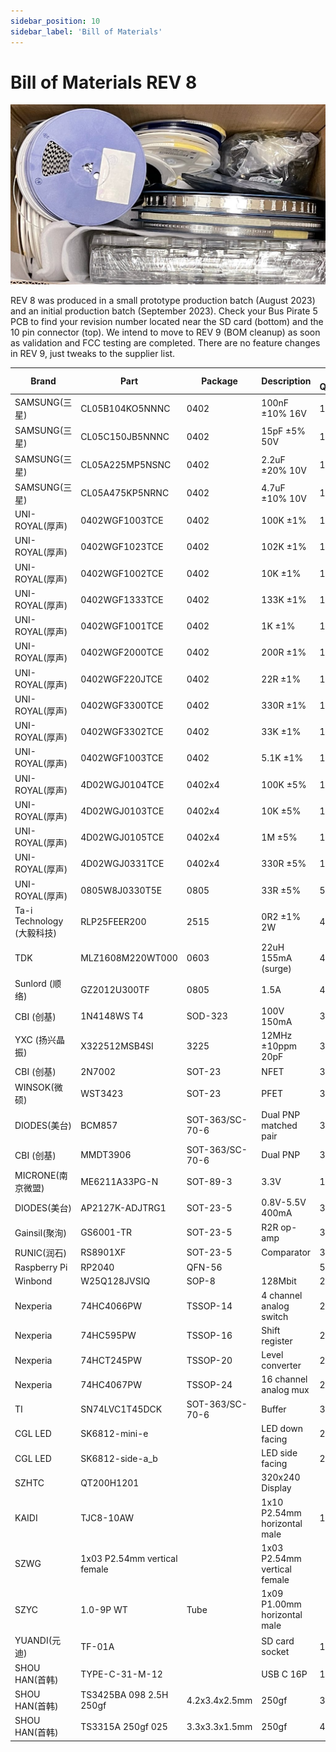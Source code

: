 ```yaml
---
sidebar_position: 10
sidebar_label: 'Bill of Materials'
---
```


# Bill of Materials REV 8

![](./img/bom-rev8.jpg)

REV 8 was produced in a small prototype production batch (August 2023) and an initial production batch (September 2023). Check your Bus Pirate 5 PCB to find your revision number located near the SD card (bottom) and the 10 pin connector (top). We intend to move to REV 9 (BOM cleanup) as soon as validation and FCC testing are completed. There are no feature changes in REV 9, just tweaks to the supplier list.

| Brand | Part | Package | Description| Reel Quantity | Supplier |
|-|-|-|-|-|-|
| SAMSUNG(三星) | CL05B104KO5NNNC| 0402| 100nF ±10% 16V | 10000 |SZRCD|
| SAMSUNG(三星) | CL05C150JB5NNNC| 0402| 15pF ±5% 50V | 10000 |SZRCD|
| SAMSUNG(三星) | CL05A225MP5NSNC| 0402| 2.2uF ±20% 10V | 10000 |SZRCD|
| SAMSUNG(三星) | CL05A475KP5NRNC| 0402| 4.7uF ±10% 10V | 10000 |SZRCD|
| UNI-ROYAL(厚声) | 0402WGF1003TCE | 0402| 100K ±1% | 10000 |SZRCD|
| UNI-ROYAL(厚声) | 0402WGF1023TCE | 0402| 102K ±1% | 10000 |SZRCD|
| UNI-ROYAL(厚声) | 0402WGF1002TCE | 0402| 10K ±1%| 10000 |SZRCD|
| UNI-ROYAL(厚声) | 0402WGF1333TCE | 0402| 133K ±1% | 10000 |SZRCD|
| UNI-ROYAL(厚声) | 0402WGF1001TCE | 0402| 1K ±1% | 10000 |SZRCD|
| UNI-ROYAL(厚声) | 0402WGF2000TCE | 0402| 200R ±1% | 10000 |SZRCD|
| UNI-ROYAL(厚声) | 0402WGF220JTCE | 0402| 22R ±1%| 10000 |SZRCD|
| UNI-ROYAL(厚声) | 0402WGF3300TCE | 0402| 330R ±1% | 10000 |SZRCD|
| UNI-ROYAL(厚声) | 0402WGF3302TCE | 0402| 33K ±1%| 10000 |SZRCD|
| UNI-ROYAL(厚声) | 0402WGF1003TCE | 0402| 5.1K ±1% | 10000 |SZRCD|
| UNI-ROYAL(厚声) | 4D02WGJ0104TCE | 0402x4| 100K ±5% | 10000 |SZRCD|
| UNI-ROYAL(厚声) | 4D02WGJ0103TCE | 0402x4| 10K ±5%| 10000 |SZRCD|
| UNI-ROYAL(厚声) | 4D02WGJ0105TCE| 0402x4| 1M ±5% | 10000 |SZRCD|
| UNI-ROYAL(厚声) | 4D02WGJ0331TCE | 0402x4| 330R ±5% | 10000 |SZRCD|
| UNI-ROYAL(厚声) | 0805W8J0330T5E | 0805| 33R ±5%| 5000|SZRCD|
| Ta-i Technology (大毅科技)| RLP25FEER200 | 2515| 0R2 ±1% 2W | 4000|SZRCD|
| TDK | MLZ1608M220WT000 | 0603| 22uH 155mA (surge) | 4000|SZLCSC|
| Sunlord (顺络) | GZ2012U300TF | 0805| 1.5A | 4000|Dodgy supplier|
| CBI (创基)| 1N4148WS T4| SOD-323 | 100V 150mA | 3000|CBI (创基)|
| YXC (扬兴晶振) | X322512MSB4SI| 3225| 12MHz ±10ppm 20pF| 3000|Navia|
| CBI (创基)| 2N7002| SOT-23|NFET| 3000|CBI (创基)|
| WINSOK(微硕)| WST3423 | SOT-23|PFET| 3000|SZLCSC|
| DIODES(美台)| BCM857| SOT-363/SC-70-6 |Dual PNP matched pair| 3000|SZLCSC|
| CBI (创基)| MMDT3906| SOT-363/SC-70-6 |Dual PNP| 3000|CBI (创基)|
| MICRONE(南京微盟) | ME6211A33PG-N | SOT-89-3|3.3V| 1000|Navia|
| DIODES(美台)| AP2127K-ADJTRG1| SOT-23-5|0.8V-5.5V 400mA| 3000|Navia|
| Gainsil(聚洵) | GS6001-TR | SOT-23-5|R2R op-amp| 3000|Navia|
| RUNIC(润石) | RS8901XF| SOT-23-5|Comparator| 3000|Navia|
| Raspberry Pi| RP2040| QFN-56||500|SZLCSC|
| Winbond | W25Q128JVSIQ| SOP-8 |128Mbit|2000|SZLCSC|
| Nexperia| 74HC4066PW| TSSOP-14|4 channel analog switch| 2500|SZHXKC|
| Nexperia| 74HC595PW | TSSOP-16|Shift register| 2500|SZHXKC|
| Nexperia| 74HCT245PW| TSSOP-20|Level converter|2500|SZHXKC|
| Nexperia| 74HC4067PW| TSSOP-24|16 channel analog mux| 2500|SZHXKC|
| TI| SN74LVC1T45DCK| SOT-363/SC-70-6 |Buffer| 3000|SZHXKC|
| CGL LED| SK6812-mini-e | |LED down facing|2000|CGL LED|
| CGL LED| SK6812-side-a_b | |LED side facing|2000|CGL LED|
| SZHTC| QT200H1201| |320x240 Display| |SZHTC|
|KAIDI|TJC8-10AW| | 1x10 P2.54mm horizontal male|1000|KAIDI|
| SZWG |1x03 P2.54mm vertical female| | 1x03 P2.54mm vertical female| |SZWG|
|SZYC| 1.0-9P WT|Tube|1x09 P1.00mm horizontal male| |SZYC|
|YUANDI(元迪)|TF-01A| |SD card socket|1000|YUANDI(元迪)|
|SHOU HAN(首韩)| TYPE-C-31-M-12| |USB C 16P|1000|SHOU HAN(首韩)|
|SHOU HAN(首韩)| TS3425BA 098 2.5H 250gf|4.2x3.4x2.5mm|250gf|3000|SHOU HAN(首韩)|
|SHOU HAN(首韩)| TS3315A 250gf 025 |3.3x3.3x1.5mm|250gf|4000|SHOU HAN(首韩)|


